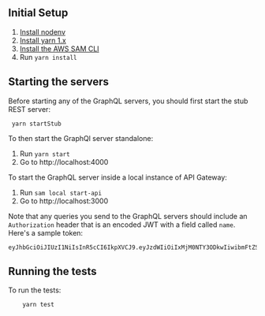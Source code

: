 ## Initial Setup

1.  [Install nodenv](https://github.com/nodenv/nodenv#installation)
2.  [Install yarn 1.x](https://classic.yarnpkg.com/en/docs/install)
3.  [Install the AWS SAM CLI](https://docs.aws.amazon.com/serverless-application-model/latest/developerguide/serverless-sam-cli-install.html)
4.  Run `yarn install`

## Starting the servers

Before starting any of the GraphQL servers, you should first start the stub REST server:

     yarn startStub

To then start the GraphQl server standalone:

1. Run `yarn start`
2. Go to http://localhost:4000

To start the GraphQL server inside a local instance of API Gateway:

1. Run `sam local start-api`
2. Go to http://localhost:3000

Note that any queries you send to the GraphQL servers should include an
`Authorization` header that is an encoded JWT with a field called `name`.
Here's a sample token:

```
eyJhbGciOiJIUzI1NiIsInR5cCI6IkpXVCJ9.eyJzdWIiOiIxMjM0NTY3ODkwIiwibmFtZSI6IkpvaG4gRG9lIiwiaWF0IjoxNTE2MjM5MDIyfQ.SflKxwRJSMeKKF2QT4fwpMeJf36POk6yJV_adQssw5c
```

## Running the tests

To run the tests:

        yarn test
